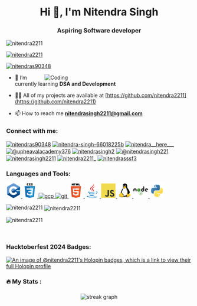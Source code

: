 
<h1 align="center">Hi 👋, I'm Nitendra Singh</h1>
<h3 align="center">Aspiring Software developer</h3>

<p align="left"> <img src="https://komarev.com/ghpvc/?username=nitendra2211&label=Profile%20views&color=0e75b6&style=flat" alt="nitendra2211" /> </p>

<p align="left"> <a href="https://github.com/ryo-ma/github-profile-trophy"><img src="https://github-profile-trophy.vercel.app/?username=nitendra2211" alt="nitendra2211" /></a> </p>

<p align="left"> <a href="https://twitter.com/nitendras90348" target="blank"><img src="https://img.shields.io/twitter/follow/nitendras90348?logo=twitter&style=for-the-badge" alt="nitendras90348" /></a> </p>

<img align="right" alt="Coding" width="400" src="https://raw.githubusercontent.com/sanjay-kv/sanjay-kv/main/Assets/illustration.png">


- 🌱 I’m currently learning **DSA and Development**

- 👨‍💻 All of my projects are available at [https://github.com/nitendra2211](https://github.com/nitendra2211)

- 📫 How to reach me **nitendrasingh2211@gmail.com**

<h3 align="left">Connect with me:</h3>
<p align="left">
<a href="https://twitter.com/nitendras90348" target="blank"><img align="center" src="https://raw.githubusercontent.com/rahuldkjain/github-profile-readme-generator/master/src/images/icons/Social/twitter.svg" alt="nitendras90348" height="30" width="40" /></a>
<a href="https://linkedin.com/in/nitendra-singh-66018225b" target="blank"><img align="center" src="https://raw.githubusercontent.com/rahuldkjain/github-profile-readme-generator/master/src/images/icons/Social/linked-in-alt.svg" alt="nitendra-singh-66018225b" height="30" width="40" /></a>
<a href="https://instagram.com/nitendra__here___" target="blank"><img align="center" src="https://raw.githubusercontent.com/rahuldkjain/github-profile-readme-generator/master/src/images/icons/Social/instagram.svg" alt="nitendra__here___" height="30" width="40" /></a>
<a href="https://www.youtube.com/c/@upheavalacademy376" target="blank"><img align="center" src="https://raw.githubusercontent.com/rahuldkjain/github-profile-readme-generator/master/src/images/icons/Social/youtube.svg" alt="@upheavalacademy376" height="30" width="40" /></a>
<a href="https://www.codechef.com/users/nitendrasingh2" target="blank"><img align="center" src="https://cdn.jsdelivr.net/npm/simple-icons@3.1.0/icons/codechef.svg" alt="nitendrasingh2" height="30" width="40" /></a>
<a href="https://www.hackerrank.com/@nitendrasingh221" target="blank"><img align="center" src="https://raw.githubusercontent.com/rahuldkjain/github-profile-readme-generator/master/src/images/icons/Social/hackerrank.svg" alt="@nitendrasingh221" height="30" width="40" /></a>
<a href="https://codeforces.com/profile/nitendrasingh2211" target="blank"><img align="center" src="https://raw.githubusercontent.com/rahuldkjain/github-profile-readme-generator/master/src/images/icons/Social/codeforces.svg" alt="nitendrasingh2211" height="30" width="40" /></a>
<a href="https://www.leetcode.com/nitendra2211_" target="blank"><img align="center" src="https://raw.githubusercontent.com/rahuldkjain/github-profile-readme-generator/master/src/images/icons/Social/leet-code.svg" alt="nitendra2211_" height="30" width="40" /></a>
<a href="https://auth.geeksforgeeks.org/user/nitendrasssf3" target="blank"><img align="center" src="https://raw.githubusercontent.com/rahuldkjain/github-profile-readme-generator/master/src/images/icons/Social/geeks-for-geeks.svg" alt="nitendrasssf3" height="30" width="40" /></a>
</p>

<h3 align="left">Languages and Tools:</h3>
<p align="left"> <a href="https://www.w3schools.com/cpp/" target="_blank" rel="noreferrer"> <img src="https://raw.githubusercontent.com/devicons/devicon/master/icons/cplusplus/cplusplus-original.svg" alt="cplusplus" width="40" height="40"/> </a> <a href="https://www.w3schools.com/css/" target="_blank" rel="noreferrer"> <img src="https://raw.githubusercontent.com/devicons/devicon/master/icons/css3/css3-original-wordmark.svg" alt="css3" width="40" height="40"/> </a> <a href="https://cloud.google.com" target="_blank" rel="noreferrer"> <img src="https://www.vectorlogo.zone/logos/google_cloud/google_cloud-icon.svg" alt="gcp" width="40" height="40"/> </a> <a href="https://git-scm.com/" target="_blank" rel="noreferrer"> <img src="https://www.vectorlogo.zone/logos/git-scm/git-scm-icon.svg" alt="git" width="40" height="40"/> </a> <a href="https://www.w3.org/html/" target="_blank" rel="noreferrer"> <img src="https://raw.githubusercontent.com/devicons/devicon/master/icons/html5/html5-original-wordmark.svg" alt="html5" width="40" height="40"/> </a> <a href="https://www.java.com" target="_blank" rel="noreferrer"> <img src="https://raw.githubusercontent.com/devicons/devicon/master/icons/java/java-original.svg" alt="java" width="40" height="40"/> </a> <a href="https://developer.mozilla.org/en-US/docs/Web/JavaScript" target="_blank" rel="noreferrer"> <img src="https://raw.githubusercontent.com/devicons/devicon/master/icons/javascript/javascript-original.svg" alt="javascript" width="40" height="40"/> </a> <a href="https://www.linux.org/" target="_blank" rel="noreferrer"> <img src="https://raw.githubusercontent.com/devicons/devicon/master/icons/linux/linux-original.svg" alt="linux" width="40" height="40"/> </a> <a href="https://nodejs.org" target="_blank" rel="noreferrer"> <img src="https://raw.githubusercontent.com/devicons/devicon/master/icons/nodejs/nodejs-original-wordmark.svg" alt="nodejs" width="40" height="40"/> </a> <a href="https://www.python.org" target="_blank" rel="noreferrer"> <img src="https://raw.githubusercontent.com/devicons/devicon/master/icons/python/python-original.svg" alt="python" width="40" height="40"/> </a> </p>

<p><img align="left" src="https://github-readme-stats.vercel.app/api/top-langs?username=nitendra2211&show_icons=true&locale=en&layout=compact" alt="nitendra2211" /></p>

<p>&nbsp;<img align="center" src="https://github-readme-stats.vercel.app/api?username=nitendra2211&show_icons=true&locale=en" alt="nitendra2211" /></p>

<p><img align="center" src="https://github-readme-streak-stats.herokuapp.com/?user=nitendra2211&" alt="nitendra2211" /></p>





<br>


<h3>Hacktoberfest 2024 Badges:</h3>

[![An image of @nitendra2211's Holopin badges, which is a link to view their full Holopin profile](https://holopin.me/nitendra2211)](https://holopin.io/@nitendra2211)


###

<h3 align="left">🔥   My Stats :</h3>

###

<div align="center">
  <img src="https://streak-stats.demolab.com?user=nitendra2211&locale=en&mode=daily&theme=dark&hide_border=false&border_radius=5&order=3" height="220" alt="streak graph"  />
</div>

###

<!---
nitendra2211/nitendra2211 is a ✨ special ✨ repository because its `README.md` (this file) appears on your GitHub profile.
You can click the Preview link to take a look at your changes.
--->
